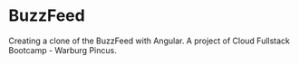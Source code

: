 # BuzzFeed
Creating a clone of the BuzzFeed with Angular. A project of Cloud Fullstack Bootcamp - Warburg Pincus.

